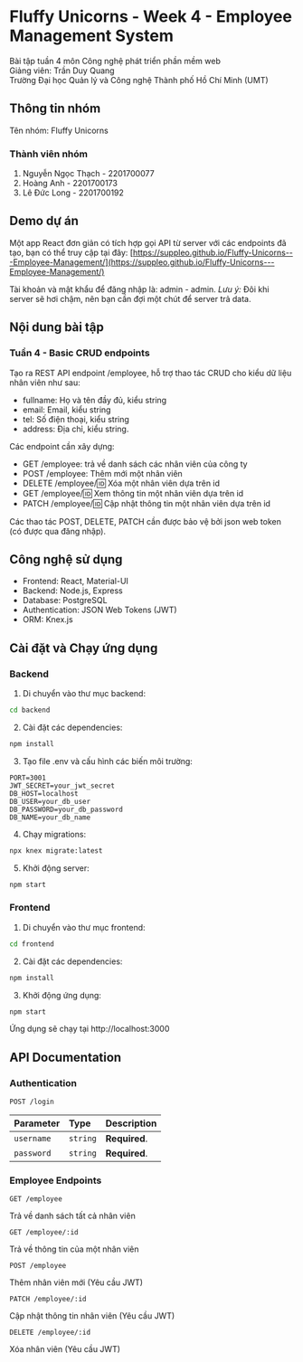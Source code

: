 # Fluffy Unicorns - Week 4 - Employee Management System

Bài tập tuần 4 môn Công nghệ phát triển phần mềm web  
Giảng viên: Trần Duy Quang  
Trường Đại học Quản lý và Công nghệ Thành phố Hồ Chí Minh (UMT)

## Thông tin nhóm

Tên nhóm: Fluffy Unicorns

### Thành viên nhóm

1. Nguyễn Ngọc Thạch - 2201700077
2. Hoàng Anh - 2201700173
3. Lê Đức Long - 2201700192

## Demo dự án

Một app React đơn giản có tích hợp gọi API từ server với các endpoints đã tạo, bạn có thể truy cập tại đây: [https://suppleo.github.io/Fluffy-Unicorns---Employee-Management/](https://suppleo.github.io/Fluffy-Unicorns---Employee-Management/)

Tài khoản và mật khẩu để đăng nhập là: admin - admin. *Lưu ý:* Đôi khi server sẽ hơi chậm, nên bạn cần đợi một chút để server trả data.

## Nội dung bài tập

### Tuần 4 - Basic CRUD endpoints

Tạo ra REST API endpoint /employee, hỗ trợ thao tác CRUD cho kiểu dữ liệu nhân viên như sau:

- fullname: Họ và tên đầy đủ, kiểu string
- email: Email, kiểu string
- tel: Số điện thoại, kiểu string
- address: Địa chỉ, kiểu string.

Các endpoint cần xây dựng:

- GET /employee: trả về danh sách các nhân viên của công ty
- POST /employee: Thêm mới một nhân viên
- DELETE /employee/:id: Xóa một nhân viên dựa trên id
- GET /employee/:id: Xem thông tin một nhân viên dựa trên id
- PATCH /employee/:id: Cập nhật thông tin một nhân viên dựa trên id

Các thao tác POST, DELETE, PATCH cần được bảo vệ bởi json web token (có được qua đăng nhập).

## Công nghệ sử dụng

- Frontend: React, Material-UI
- Backend: Node.js, Express
- Database: PostgreSQL
- Authentication: JSON Web Tokens (JWT)
- ORM: Knex.js

## Cài đặt và Chạy ứng dụng

### Backend

1. Di chuyển vào thư mục backend:

```bash
cd backend
```

2. Cài đặt các dependencies:

```bash
npm install
```

3. Tạo file .env và cấu hình các biến môi trường:

```
PORT=3001
JWT_SECRET=your_jwt_secret
DB_HOST=localhost
DB_USER=your_db_user
DB_PASSWORD=your_db_password
DB_NAME=your_db_name
```

4. Chạy migrations:

```bash
npx knex migrate:latest
```

5. Khởi động server:

```bash
npm start
```

### Frontend

1. Di chuyển vào thư mục frontend:

```bash
cd frontend
```

2. Cài đặt các dependencies:

```bash
npm install
```

3. Khởi động ứng dụng:

```bash
npm start
```

Ứng dụng sẽ chạy tại http://localhost:3000

## API Documentation

### Authentication

```http
POST /login
```

| Parameter  | Type     | Description   |
| :--------- | :------- | :------------ |
| `username` | `string` | **Required**. |
| `password` | `string` | **Required**. |

### Employee Endpoints

```http
GET /employee
```

Trả về danh sách tất cả nhân viên

```http
GET /employee/:id
```

Trả về thông tin của một nhân viên

```http
POST /employee
```

Thêm nhân viên mới (Yêu cầu JWT)

```http
PATCH /employee/:id
```

Cập nhật thông tin nhân viên (Yêu cầu JWT)

```http
DELETE /employee/:id
```

Xóa nhân viên (Yêu cầu JWT)

